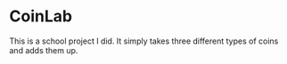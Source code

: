# CoinLab
This is a school project I did. It simply takes three different types of coins and adds them up.
